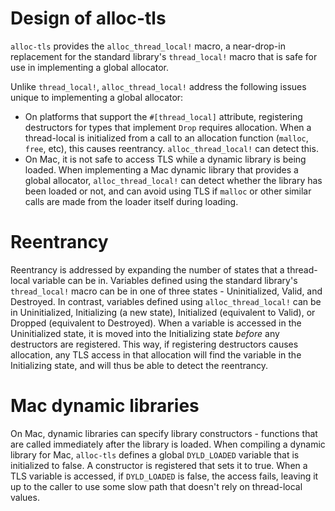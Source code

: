 <!-- Copyright 2017 the authors. See the 'Copyright and license' section of the
README.md file at the top-level directory of this repository.

Licensed under the Apache License, Version 2.0 (the LICENSE-APACHE file) or
the MIT license (the LICENSE-MIT file) at your option. This file may not be
copied, modified, or distributed except according to those terms. -->

Design of alloc-tls
===================

`alloc-tls` provides the `alloc_thread_local!` macro, a near-drop-in replacement
for the standard library's `thread_local!` macro that is safe for use in
implementing a global allocator.

Unlike `thread_local!`, `alloc_thread_local!` address the following issues
unique to implementing a global allocator:
- On platforms that support the `#[thread_local]` attribute, registering
  destructors for types that implement `Drop` requires allocation. When a
  thread-local is initialized from a call to an allocation function (`malloc`,
  `free`, etc), this causes reentrancy. `alloc_thread_local!` can detect this.
- On Mac, it is not safe to access TLS while a dynamic library is being loaded.
  When implementing a Mac dynamic library that provides a global allocator,
  `alloc_thread_local!` can detect whether the library has been loaded or not,
  and can avoid using TLS if `malloc` or other similar calls are made from the
  loader itself during loading.

# Reentrancy

Reentrancy is addressed by expanding the number of states that a thread-local
variable can be in. Variables defined using the standard library's
`thread_local!` macro can be in one of three states - Uninitialized, Valid, and
Destroyed. In contrast, variables defined using `alloc_thread_local!` can be in
Uninitialized, Initializing (a new state), Initialized (equivalent to Valid), or
Dropped (equivalent to Destroyed). When a variable is accessed in the
Uninitialized state, it is moved into the Initializing state _before_ any
destructors are registered. This way, if registering destructors causes
allocation, any TLS access in that allocation will find the variable in the
Initializing state, and will thus be able to detect the reentrancy.

# Mac dynamic libraries

On Mac, dynamic libraries can specify library constructors - functions that are
called immediately after the library is loaded. When compiling a dynamic library
for Mac, `alloc-tls` defines a global `DYLD_LOADED` variable that is initialized
to false. A constructor is registered that sets it to true. When a TLS variable
is accessed, if `DYLD_LOADED` is false, the access fails, leaving it up to the
caller to use some slow path that doesn't rely on thread-local values.

